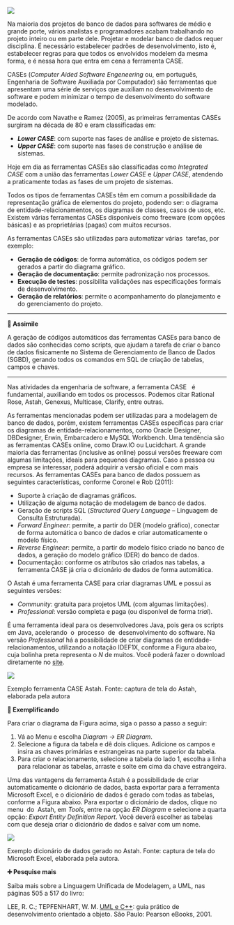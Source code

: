 [![](https://ampli-images.s3.amazonaws.com/production/523c34a6-392c-4676-8042-a50d7fa0d9d1/original)](https://ampli-images.s3.amazonaws.com/production/523c34a6-392c-4676-8042-a50d7fa0d9d1/original)

Na maioria dos projetos de banco de dados para softwares de médio e grande porte, vários analistas e programadores acabam trabalhando no projeto inteiro ou em parte dele. Projetar e modelar banco de dados requer disciplina. É necessário estabelecer padrões de desenvolvimento, isto é, estabelecer regras para que todos os envolvidos modelem da mesma forma, e é nessa hora que entra em cena a ferramenta CASE.

CASEs (_Computer Aided Software Engeneering_ ou, em português, Engenharia de Software Auxiliada por Computador) são ferramentas que apresentam uma série de serviços que auxiliam no desenvolvimento de software e podem minimizar o tempo de desenvolvimento do software modelado.

De acordo com Navathe e Ramez (2005), as primeiras ferramentas CASEs surgiram na década de 80 e eram classificadas em:

- _**Lower CASE**_: com suporte nas fases de análise e projeto de sistemas.
- _**Upper CASE**_: com suporte nas fases de construção e análise de sistemas.

Hoje em dia as ferramentas CASEs são classificadas como _Integrated CASE_ com a união das ferramentas _Lower CASE_ e _Upper CASE_, atendendo a praticamente todas as fases de um projeto de sistemas.

Todos os tipos de ferramentas CASEs têm em comum a possibilidade da representação gráfica de elementos do projeto, podendo ser: o diagrama de entidade-relacionamentos, os diagramas de classes, casos de usos, etc. Existem várias ferramentas CASEs disponíveis como freeware (com opções básicas) e as proprietárias (pagas) com muitos recursos.

As ferramentas CASEs são utilizadas para automatizar várias  tarefas, por exemplo:

- **Geração de códigos**: de forma automática, os códigos podem ser gerados a partir do diagrama gráfico.
- **Geração de documentação**: permite padronização nos processos.
- **Execução de testes**: possibilita validações nas especificações formais de desenvolvimento.
- **Geração de relatórios**: permite o acompanhamento do planejamento e do gerenciamento do projeto.

_______

**🔁 Assimile**

A geração de códigos automáticos das ferramentas CASEs para banco de dados são conhecidas como scripts, que ajudam a tarefa de criar o banco de dados fisicamente no Sistema de Gerenciamento de Banco de Dados (SGBD), gerando todos os comandos em SQL de criação de tabelas, campos e chaves.

_______

Nas atividades da engenharia de software, a ferramenta CASE   é fundamental, auxiliando em todos os processos. Podemos citar Rational Rose, Astah, Genexus, Multicase, Clarify, entre outras.

As ferramentas mencionadas podem ser utilizadas para a modelagem de banco de dados, porém, existem ferramentas CASEs específicas para criar os diagramas de entidade-relacionamentos, como Oracle Designer, DBDesigner, Erwin, Embarcadero e MySQL Workbench. Uma tendência são as ferramentas CASEs online, como Draw.IO ou Lucidchart. A grande maioria das ferramentas (inclusive as online) possui versões freeware com algumas limitações, ideais para pequenos diagramas. Caso a pessoa ou empresa se interessar, poderá adquirir a versão oficial e com mais recursos. As ferramentas CASEs para banco de dados possuem as seguintes características, conforme Coronel e Rob (2011):

- Suporte à criação de diagramas gráficos.
- Utilização de alguma notação de modelagem de banco de dados.
- Geração de scripts SQL (_Structured Query Language_ – Linguagem de Consulta Estruturada).
- _Forward Engineer_: permite, a partir do DER (modelo gráfico), conectar de forma automática o banco de dados e criar automaticamente o modelo físico.
- _Reverse Engineer_: permite, a partir do modelo físico criado no banco de dados, a geração do modelo gráfico (DER) do banco de dados.
- Documentação: conforme os atributos são criados nas tabelas, a ferramenta CASE já cria o dicionário de dados de forma automática.

O Astah é uma ferramenta CASE para criar diagramas UML e possui as seguintes versões:

- _Community_: gratuita para projetos UML (com algumas limitações).
- _Professional_: versão completa e paga (ou disponível de forma _trial_).

É uma ferramenta ideal para os desenvolvedores Java, pois gera os scripts em Java, acelerando  o  processo  de  desenvolvimento do software. Na versão _Professional_ há a possibilidade de criar diagramas de entidade-relacionamentos, utilizando a notação IDEF1X, conforme a Figura abaixo, cuja bolinha preta representa o _N_ de muitos. Você poderá fazer o download diretamente no [site](https://astah.net/downloads/).

[![](https://ampli-images.s3.amazonaws.com/production/882fc24e-2ea1-4d9b-aaaf-0800023b4e80/original)](https://ampli-images.s3.amazonaws.com/production/882fc24e-2ea1-4d9b-aaaf-0800023b4e80/original)

Exemplo ferramenta CASE Astah. Fonte: captura de tela do Astah, elaborada pela autora

**📝 Exemplificando**

Para criar o diagrama da Figura acima, siga o passo a passo a seguir:

1. Vá ao Menu e escolha _Diagram → ER Diagram_.
2. Selecione a figura da tabela e dê dois cliques. Adicione os campos e insira as chaves primárias e estrangeiras na parte superior da tabela.
3. Para criar o relacionamento, selecione a tabela do lado 1, escolha a linha para relacionar as tabelas, arraste e solte em cima da chave estrangeira.

Uma das vantagens da ferramenta Astah é a possibilidade de criar automaticamente o dicionário de dados, basta exportar para a ferramenta Microsoft Excel, e o dicionário de dados é gerado com todas as tabelas, conforme a Figura abaixo. Para exportar o dicionário de dados, clique no menu  do  Astah, em _Tools_, entre na opção _ER Diagram_ e selecione a quarta opção: _Export Entity Definition Report_. Você deverá escolher as tabelas com que deseja criar o dicionário de dados e salvar com um nome.

[![](https://ampli-images.s3.amazonaws.com/production/64e3c30d-f755-477e-81ff-360274d402cc/original)](https://ampli-images.s3.amazonaws.com/production/64e3c30d-f755-477e-81ff-360274d402cc/original)

Exemplo dicionário de dados gerado no Astah. Fonte: captura de tela do Microsoft Excel, elaborada pela autora.

**➕ Pesquise mais**

Saiba mais sobre a Linguagem Unificada de Modelagem, a UML, nas páginas 505 a 517 do livro:

LEE, R. C.; TEPFENHART, W. M. [UML e C++](https://www.bvirtual.com.br/NossoAcervo/Publicacao/40): guia prático de desenvolvimento orientado a objeto. São Paulo: Pearson eBooks, 2001.